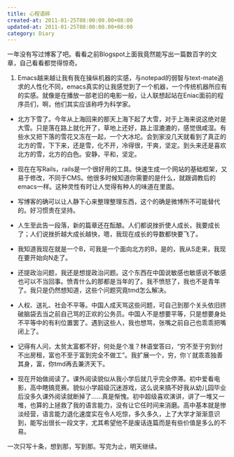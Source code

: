 ```yaml
---
title: 心程语碎
created-at: 2011-01-25T08:00:00.00+08:00
updated-at: 2011-01-25T08:00:00.00+08:00
category: Diary
---
```


一年没有写过博客了吧。看看之前Blogspot上面我竟然能写出一篇数百字的文章，自己看看都觉得惊奇。


1. Emacs越来越让我有我在操纵机器的实感，与notepad的弱智与text-mate追求的人性化不同，emacs真实的让我感觉到了一个机器，一个传统机器所应有的实感。就像是在播放一部老旧的电影一般，让人联想起站在Eniac面前的程序员们，啊，他们其实应该称呼为科学家。

* 北方下雪了。今年从上海回来的那天上海下起了大雪，对于上海来说这绝对是大雪。只是落在路上就化开了，草地上还好，路上湿漉漉的，感觉很咸湿。有些水又把下落的雪花又冻在一起，一个大冰坨。会到家没几天就看到了真正的北方的雪，下下来，还是雪，化不开，冷得很，干爽，坚定。到头来还是喜欢北方的雪，北方的白色。安静，平和，坚定。

* 现在在写Rails，rails是一个很好用的工具。快速生成一个网站的基础框架，又易于修改，不同于CMS。他很多时候知道你需要的是什么，就跟调教后的emacs一样。这种灵性有时让人觉得有种人的味道在里面。

* 写博客的确可以让人静下心来整理整理东西，这个的确是微博所不可能替代的。好习惯贵在坚持。

* 人生至此告一段落，新的篇章还在酝酿。人们都说挫折使人成长，我要成长了；人们说挫折越大成长越快，嗯，我现在成长的导数都快要飞了。

* 我知道我现在就是一个B，可我是一个面向北方的B，是的，我从S走来，我现在要开始向N走了。

* 还提政治问题，我还是想提政治问题。这个东西在中国说敏感也敏感说不敏感也可以不当回事。愤青什么的那都是当年的了。我不愤怒了，我也不是青年了。我只是仍然想知道，这些个问题究竟tmd怎么解决。

* 人权、送礼、社会不平等。中国人成天骂这些问题，可自己到那个关头依旧挤破脑袋去当之前自己骂的正欢的公务员。中国人不是想要平等，只是想要身处不平等中的有利位置罢了。遇到这些人，我也想骂，张嘴之前自己也乖乖把嘴闭上了。

* 记得有人问，太贫太富都不好，何处是个准？林语堂答曰，“穷不至于穷到付不出房租，富也不至于富到完全不做工”。我扩展一个，穷，你丫就乖乖独善其身，富，你tmd再去兼济天下。

* 现在开始做阅读了。课外阅读貌似从我小学后就几乎完全停滞。初中爱看电影，高中瞎搞竞赛。貌似小学超级沉迷游戏，这么说来搞不好我从幼儿园毕业后没多久课外阅读就断掉了……真是惭愧。初中超级喜欢演讲，讲了一堆又一堆，也算的上拯救了我的语言能力，没有让它任时间来消磨。高中基本就是惨淡经营，语言能力退化速度实在令人吃惊，多久多久，上了大学才渐渐意识到，能写出很长一段文字，尤其希望他不是废话连篇而是有些价值是多么的不易。


一次只写十条，想到那，写到那。写完为止，明天继续。
